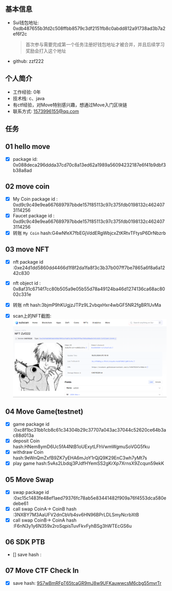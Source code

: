## 基本信息

- Sui钱包地址: 0xdb487655b3fd2c508ffbb8579c3df2151fb8c0abdd812a91738ad3b7a2ef6f2c
  
  > 首次参与需要完成第一个任务注册好钱包地址才被合并，并且后续学习奖励会打入这个地址

- github: zzf222

## 个人简介

- 工作经验: 0年
- 技术栈: c、java
- 有ctf经验，对Move特别感兴趣，想通过Move入门区块链
- 联系方式: 1573996155@qq.com

## 任务

## 01 hello move

- [x] package id: 0x088deca296ddda37cd70c8a13ed62a1989a56094232187e6f41b9dbf3b38a8ad

## 02 move coin

* [x] My Coin package id : 0xd9c9c49e9ea667689797bbde157f85113c97c375fdb0198132c4624073114256
* [x] Faucet package id : 0xd9c9c49e9ea667689797bbde157f85113c97c375fdb0198132c4624073114256
* [x] 转账 `My Coin` hash:G4wNfeX7fbEGjVddERgWbjcxZtKRtvTFtysP6DrNbzrb

## 03 move NFT

- [x] nft package id :0xe24d1dd5860dd4466d1f8f2da1fa8f3c3b37b007ff7be7865a6f8a6a1242c830
- [x] nft object id : 0x8af31c6714f7cc80b505a9e05b55d78a49124ba46d1274136ca68ac8002c331e
- [x] 转账 nft  hash:3bjmP9hKUgjzJTPz9L2vbqxHxr4wbGF5NR2fgBR1UvMa
- [x] scan上的NFT截图:![Scan截图](./image/1.png)



## 04 Move Game(testnet)

- [x] game package id :0xc8f1bc31bb1cb8c61c34304b29c37707a043ac37044c52620ce64b3ac88d013a
- [x] deposit Coin hash:HNem8ymD6Uc5fA4NtB1oUExytLFhVwmWgmuSoVGG5fku
- [x] withdraw Coin hash:9eWnQmZxfB9ZK7yEHA6mJoY1rQjQ9K29EnC3wh7yMt7s
- [x] play game hash:5vAs2Lbdqj3PJdfHYemSS2gKrXp7XrnsX9Zcqun59ekK

## 05 Move Swap

- [x] swap package id :0xc15c1483fe48ef1aed79376fc78ab5e83441482f909a76f4553dca580edebe61
- [x] call swap CoinA-> CoinB  hash :3NXBY7M3AaUFV2dnCbVb4sv6HN96BPrLDLSmyNcrbXtB
- [x] call swap CoinB-> CoinA  hash :F6nN3y1y6N359x2roSqpisTuvFkvFyhBSg3hWTEcGS6u

## 06 SDK PTB

- [] save hash :

## 07 Move CTF Check In

- [x] save hash: [9S7wBmRFpT65tcaGR9mJ8w9UFKauwwcsM6cbg55mvrTr](https://suiscan.xyz/testnet/tx/9S7wBmRFpT65tcaGR9mJ8w9UFKauwwcsM6cbg55mvrTr)
